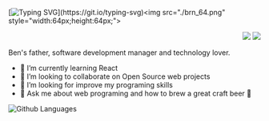  [![Typing SVG](https://readme-typing-svg.demolab.com?font=Fira+Code&pause=1000&color=2FA4D7&width=435&lines=Hi+there!+%F0%9F%91%8D;I+am+Rodrigo+Bruner.)](https://git.io/typing-svg)<img src="./brn_64.png" style="width:64px;height:64px;">
<div align="right">
  <a href="https://www.linkedin.com/in/rodrigobruner/"><img vertical-align="middle" src="https://img.shields.io/badge/LinkedIn-%230077B5.svg?&style=for-the-badge&logo=linkedin&logoColor=white"></a>
  <a href="https://dev.to/rodrigobruner"><img vertical-align="middle" src="https://img.shields.io/badge/dev.to-0A0A0A?style=for-the-badge&logo=devdotto&logoColor=white"></a>
</div>

Ben's father, software development manager and technology lover.

- 🌱 I’m currently learning React
- 👯 I’m looking to collaborate on Open Source web projects
- 🤔 I’m looking for improve my programing skills
- 💬 Ask me about web programing and how to brew a great craft beer 🍺

![Github Languages](https://github-readme-stats.vercel.app/api/top-langs/?username=rodrigobruner&layout=compact&count_private=true)
